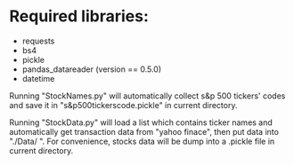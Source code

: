 # Required libraries:
  - requests
  - bs4
  - pickle
  - pandas_datareader (version == 0.5.0)
  - datetime
  
Running "StockNames.py" will automatically collect s&p 500 tickers' codes and save it in "s&p500tickerscode.pickle" in current directory.
  
Running "StockData.py" will load a list which contains ticker names and automatically get transaction data from "yahoo finace", then put data into "./Data/ ". For convenience, stocks data will be dump into a .pickle file in current directory.
